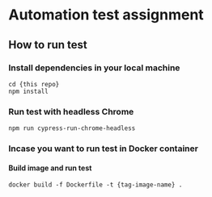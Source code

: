 # Automation test assignment

## How to run test

### Install dependencies in your local machine
```
cd {this repo}
npm install
```

### Run test with headless Chrome
```
npm run cypress-run-chrome-headless
```

### Incase you want to run test in Docker container
#### Build image and run test
```
docker build -f Dockerfile -t {tag-image-name} .
```

